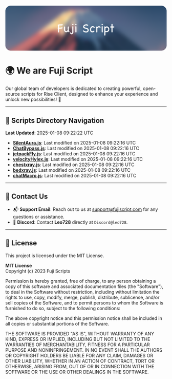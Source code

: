 ![Banner](.github/b.webp)

# 🌍 **We are Fuji Script**

Our global team of developers is dedicated to creating powerful, open-source scripts for Rise Client, designed to enhance your experience and unlock new possibilities! 🌟

---
<!-- SCRIPTS_NAVIGATION_START -->
## 📂 **Scripts Directory Navigation**

**Last Updated**: 2025-01-08 09:22:22 UTC

- **[SilentAura.js](scripts/SilentAura.js)**: Last modified on 2025-01-08 09:22:16 UTC
- **[ChatBypass.js](scripts/ChatBypass.js)**: Last modified on 2025-01-08 09:22:16 UTC
- **[jetpackFly.js](scripts/jetpackFly.js)**: Last modified on 2025-01-08 09:22:16 UTC
- **[velocityHylex.js](scripts/velocityHylex.js)**: Last modified on 2025-01-08 09:22:16 UTC
- **[chestxray.js](scripts/chestxray.js)**: Last modified on 2025-01-08 09:22:16 UTC
- **[bedxray.js](scripts/bedxray.js)**: Last modified on 2025-01-08 09:22:16 UTC
- **[chatMacro.js](scripts/chatMacro.js)**: Last modified on 2025-01-08 09:22:16 UTC

<!-- SCRIPTS_NAVIGATION_END -->

---

## 💬 **Contact Us**  
- 📬 **Support Email**: Reach out to us at [support@fujiscript.com](mailto:support@fujiscript.com) for any questions or assistance.  
- 💬 **Discord**: Contact **Leo728** directly at `Discord@leo728`.

---

## 📜 **License**

This project is licensed under the MIT License.  

**MIT License**  
Copyright (c) 2023 Fuji Scripts  

Permission is hereby granted, free of charge, to any person obtaining a copy of this software and associated documentation files (the "Software"), to deal in the Software without restriction, including without limitation the rights to use, copy, modify, merge, publish, distribute, sublicense, and/or sell copies of the Software, and to permit persons to whom the Software is furnished to do so, subject to the following conditions:  

The above copyright notice and this permission notice shall be included in all copies or substantial portions of the Software.  

THE SOFTWARE IS PROVIDED "AS IS", WITHOUT WARRANTY OF ANY KIND, EXPRESS OR IMPLIED, INCLUDING BUT NOT LIMITED TO THE WARRANTIES OF MERCHANTABILITY, FITNESS FOR A PARTICULAR PURPOSE AND NONINFRINGEMENT. IN NO EVENT SHALL THE AUTHORS OR COPYRIGHT HOLDERS BE LIABLE FOR ANY CLAIM, DAMAGES OR OTHER LIABILITY, WHETHER IN AN ACTION OF CONTRACT, TORT OR OTHERWISE, ARISING FROM, OUT OF OR IN CONNECTION WITH THE SOFTWARE OR THE USE OR OTHER DEALINGS IN THE SOFTWARE.  
